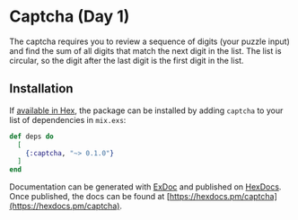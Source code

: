 # Captcha (Day 1)

The captcha requires you to review a sequence of digits (your puzzle input) and find the sum of all digits that match the next digit in the list. The list is circular, so the digit after the last digit is the first digit in the list.

## Installation

If [available in Hex](https://hex.pm/docs/publish), the package can be installed
by adding `captcha` to your list of dependencies in `mix.exs`:

```elixir
def deps do
  [
    {:captcha, "~> 0.1.0"}
  ]
end
```

Documentation can be generated with [ExDoc](https://github.com/elixir-lang/ex_doc)
and published on [HexDocs](https://hexdocs.pm). Once published, the docs can
be found at [https://hexdocs.pm/captcha](https://hexdocs.pm/captcha).

